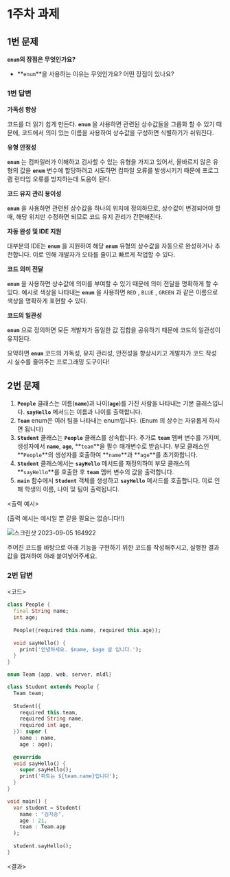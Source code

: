 # 1주차 과제

## 1번 문제

**`enum`의 장점은 무엇인가요?**

- **`enum`**을 사용하는 이유는 무엇인가요? 어떤 장점이 있나요?

### 1번 답변

**가독성 향상**

코드를 더 읽기 쉽게 만든다. **`enum`** 을 사용하면 관련된 상수값들을 그룹화 할 수 있기 때문에, 코드에서 의미 있는 이름을 사용하여 상수값을 구성하면 식별하기가 쉬워진다.

**유형 안정성**

**`enum`** 는 컴파일러가 이해하고 검사할 수 있는 유형을 가지고 있어서, 올바르지 않은 유형의 값을 **`enum`** 변수에 할당하려고 시도하면 컴파일 오류를 발생시키기 때문에 프로그램 런타임 오류를 방지하는데 도움이 된다.

**코드 유지 관리 용이성**

**`enum`** 을 사용하면 관련된 상수값을 하나의 위치에 정의하므로, 상수값이 변경되어야 할 때, 해당 위치만 수정하면 되므로 코드 유지 관리가 간편해진다.

**자동 완성 및 IDE 지원**

대부분의 IDE는 **`enum`** 을 지원하여 해당 **`enum`** 유형의 상수값을 자동으로 완성하거나 추천합니다. 이로 인해 개발자가 오타를 줄이고 빠르게 작업할 수 있다.

**코드 의미 전달**

**`enum`** 을 사용하면 상수값에 의미를 부여할 수 있기 때문에 의미 전달을 명확하게 할 수 있다. 예시로 색상을 나타내는 **`enum`** 을 사용하면 `RED` , `BLUE` , `GREEN` 과 같은 이름으로 색상을 명확하게 표현할 수 있다.

**코드의 일관성**

**`enum`** 으로 정의하면 모든 개발자가 동일한 값 집합을 공유하기 때문에 코드의 일관성이 유지된다.

요약하면 **`enum`** 코드의 가독성, 유지 관리성, 안전성을 향상시키고 개발자가 코드 작성 시 실수를 줄여주는 프로그래밍 도구이다!

## 2번 문제

1. **`People`** 클래스는 이름(**`name`**)과 나이(**`age`**)를 가진 사람을 나타내는 기본 클래스입니다. **`sayHello`** 메서드는 이름과 나이를 출력합니다.
2. **`Team`** enum은 여러 팀을 나타내는 enum입니다. (Enum 의 상수는 자유롭게 하시면 됩니다)
3. **`Student`** 클래스는 **`People`** 클래스를 상속합니다. 추가로 **`team`** 멤버 변수를 가지며, 생성자에서 **`name`**, **`age`**, **`team`**을 필수 매개변수로 받습니다. 부모 클래스인 **`People`**의 생성자를 호출하여 **`name`**과 **`age`**를 초기화합니다.
4. **`Student`** 클래스에서는 **`sayHello`** 메서드를 재정의하여 부모 클래스의 **`sayHello`**를 호출한 후 **`team`** 멤버 변수의 값을 출력합니다.
5. **`main`** 함수에서 **`Student`** 객체를 생성하고 **`sayHello`** 메서드를 호출합니다. 이로 인해 학생의 이름, 나이 및 팀이 출력됩니다.

<출력 예시>

(출력 예시는 예시일 뿐 같을 필요는 없습니다!!)

![스크린샷 2023-09-05 164922](https://github.com/GDSC-Hanyang/2023-App-Study/assets/43240607/f2097263-23ea-4345-8ae9-b18a3df74516)


주어진 코드를 바탕으로 아래 기능을 구현하기 위한 코드를 작성해주시고, 실행한 결과값을 캡쳐하여 아래 붙여넣어주세요.


### 2번 답변

<코드>
```dart
class People {
  final String name;
  int age;
  
  People({required this.name, required this.age});
  
  void sayHello() {
    print('안녕하세요. $name, $age 살 입니다.');
  }
}

enum Team {app, web, server, mldl}

class Student extends People {
  Team team;
  
  Student({
    required this.team,
    required String name,
    required int age,
  }): super (
    name : name,
    age : age);
  
  @override
  void sayHello() {
    super.sayHello();
    print('파트는 ${team.name}입니다');
  }
}

void main() {
  var student = Student(
    name : "김지송",
    age : 21,
    team : Team.app
  );
    
  student.sayHello();
}
```
<결과>

